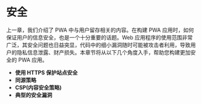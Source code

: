 # 安全

上一章，我们介绍了 PWA 中与用户留存相关的内容。在构建 PWA 应用时，如何保证用户的信息安全，也是一个十分重要的话题。Web 应用程序的使用范围非常广泛，其安全问题也日益突显，代码中的细小漏洞随时可能被攻击者利用，导致用户的隐私信息泄露、财产损失。本章节将从以下几个角度入手，帮助您构建更加安全的 PWA 应用。

- **使用 HTTPS 保护站点安全**
- **同源策略**
- **CSP(内容安全策略)**
- **典型的安全漏洞**


